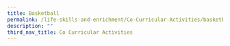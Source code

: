 ```yaml
---
title: Basketball
permalink: /life-skills-and-enrichment/Co-Curricular-Activities/basketball/
description: ""
third_nav_title: Co Curricular Activities
---
```

